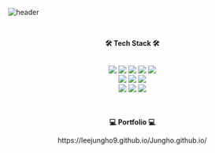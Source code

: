![header](https://capsule-render.vercel.app/api?type=Waving&color=F1E1A6&textBg=363636&fontColor=ffffff&height=300&section=header&text=LEE%20JUNG%20HO&fontSize=70&animation=fadeIn)


<br>
<p align="center"><b>🛠 Tech Stack 🛠</b></p>
<br> 
<div align="center">
<img src="https://img.shields.io/badge/Java-007396?style=flat-square&logo=Java&logoColor=white"/> 
<img src="https://img.shields.io/badge/JavaScript-ffb13b?style=flat-square&logo=JavaScript&logoColor=white"/> 
<img src="https://img.shields.io/badge/Spring-6db33f?style=flat-square&logo=Spring&logoColor=white"/> 
<img src="https://img.shields.io/badge/CSS-1572b6?style=flat-square&logo=CSS3&logoColor=white"/>
<img src="https://img.shields.io/badge/HTML5-e6b91e?style=flat-square&logo=HTML5&logoColor=white"/> 
  <br>
<img src="https://img.shields.io/badge/jQuery-db3552?style=flat-square&logo=jQuery&logoColor=white"/> 
<img src="https://img.shields.io/badge/OracleDB-20c997?style=flat-square&logo=Oracle&logoColor=white"/> 
<img src="https://img.shields.io/badge/ApacheMaven-C71A36?style=flat-square&logo=ApacheMaven&logoColor=white"/> 
  <br>
<img src="https://img.shields.io/badge/EclipseIDE-333664?style=flat-square&logo=EclipseIDE&logoColor=white"/> 
<img src="https://img.shields.io/badge/Bootstrap-7952B3?style=flat-square&logo=Bootstrap&logoColor=white"/>   
<img src="https://img.shields.io/badge/GitHub-181717?style=flat-square&logo=GitHub&logoColor=white"/>    

 </div> 
 <br><br>
  <p align="center"><b>💻 Portfolio 💻</b></p>
 <p align="center">https://leejungho9.github.io/Jungho.github.io/</p>
 <br><br>

<!--
**leejungho9/leejungho9** is a ✨ _special_ ✨ repository because its `README.md` (this file) appears on your GitHub profile.

Here are some ideas to get you started:

- 🔭 I’m currently working on ...
- 🌱 I’m currently learning ...
- 👯 I’m looking to collaborate on ...
- 🤔 I’m looking for help with ...
- 💬 Ask me about ...
- 📫 How to reach me: ...
- 😄 Pronouns: ...
- ⚡ Fun fact: ...
-->
